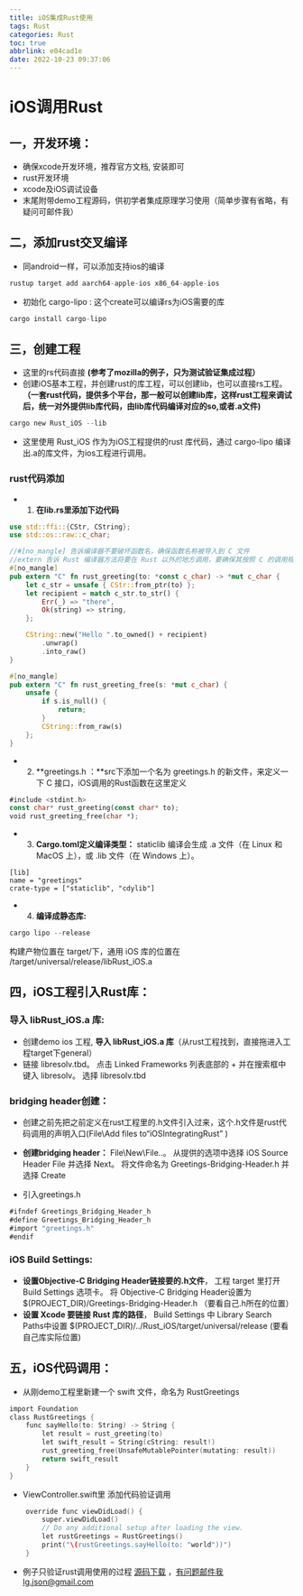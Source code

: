 ```yaml
---
title: iOS集成Rust使用
tags: Rust
categories: Rust
toc: true
abbrlink: e04cad1e
date: 2022-10-23 09:37:06
---
```


# iOS调用Rust

## 一，开发环境：

- 确保xcode开发环境，推荐官方文档, 安装即可
- rust开发环境
-  xcode及iOS调试设备
-  末尾附带demo工程源码，供初学者集成原理学习使用（简单步骤有省略，有疑问可邮件我）

## 二，添加rust交叉编译
- 同android一样，可以添加支持ios的编译

```rust
rustup target add aarch64-apple-ios x86_64-apple-ios

```

- 初始化 cargo-lipo : 这个create可以编译rs为iOS需要的库

```rust
cargo install cargo-lipo
```

## 三，创建工程
- 这里的rs代码直接 **(参考了mozilla的例子，只为测试验证集成过程）**
- 创建iOS基本工程，并创建rust的库工程，可以创建lib，也可以直接rs工程。 **（一套rust代码，提供多个平台，那一般可以创建lib库，这样rust工程来调试后，统一对外提供lib库代码，由lib库代码编译对应的so,或者.a文件)**

```rust
cargo new Rust_iOS --lib
```

- 这里使用 Rust\_iOS 作为为iOS工程提供的rust 库代码，通过 cargo-lipo 编译出.a的库文件，为ios工程进行调用。

### rust代码添加
- 1. **在lib.rs里添加下边代码**

```rust
use std::ffi::{CStr, CString};
use std::os::raw::c_char;

//#[no_mangle] 告诉编译器不要破坏函数名，确保函数名称被导入到 C 文件
//extern 告诉 Rust 编译器方法将要在 Rust 以外的地方调用，要确保其按照 C 的调用规则编译。
#[no_mangle]
pub extern "C" fn rust_greeting(to: *const c_char) -> *mut c_char {
    let c_str = unsafe { CStr::from_ptr(to) };
    let recipient = match c_str.to_str() {
        Err(_) => "there",
        Ok(string) => string,
    };

    CString::new("Hello ".to_owned() + recipient)
        .unwrap()
        .into_raw()
}

#[no_mangle]
pub extern "C" fn rust_greeting_free(s: *mut c_char) {
    unsafe {
        if s.is_null() {
            return;
        }
        CString::from_raw(s)
    };
}

```

- 2. **greetings.h ：**src下添加一个名为 greetings.h 的新文件，来定义一下 C 接口，iOS调用的Rust函数在这里定义

``` rust
#include <stdint.h>
const char* rust_greeting(const char* to);
void rust_greeting_free(char *);

```

- 3. **Cargo.toml定义编译类型：**
    staticlib 编译会生成 .a 文件（在 Linux 和 MacOS 上），或 .lib 文件（在 Windows 上）。

```
[lib]
name = "greetings"
crate-type = ["staticlib", "cdylib"]
```

- 4. **编译成静态库:**

```rust
cargo lipo --release
```
构建产物位置在 target/下，通用 iOS 库的位置在  /target/universal/release/libRust_iOS.a

## 四，iOS工程引入Rust库：

### 导入 libRust_iOS.a 库:
- 创建demo ios 工程, **导入 libRust_iOS.a 库**（从rust工程找到，直接拖进入工程target下general）
- 链接 libresolv.tbd。 点击 Linked Frameworks 列表底部的 + 并在搜索框中键入 libresolv。 选择 libresolv.tbd

###  bridging header创建：
- 创建之前先把之前定义在rust工程里的.h文件引入过来，这个.h文件是rust代码调用的声明入口(File\Add files to“iOSIntegratingRust” )

- **创建bridging header：** File\New\File..。 从提供的选项中选择 iOS Source Header File 并选择 Next。 将文件命名为 Greetings-Bridging-Header.h 并选择 Create

- 引入greetings.h

```rust
#ifndef Greetings_Bridging_Header_h
#define Greetings_Bridging_Header_h
#import "greetings.h"
#endif

```

### iOS Build Settings:
- **设置Objective-C Bridging Header链接要的.h文件**， 工程 target 里打开 Build Settings 选项卡。 将 Objective-C Bridging Header设置为$(PROJECT_DIR)/Greetings-Bridging-Header.h （要看自己.h所在的位置）
- **设置 Xcode 要链接 Rust 库的路径**，  Build Settings 中 Library Search Paths中设置 $(PROJECT_DIR)/../Rust\_iOS/target/universal/release (要看自己库实际位置)


## 五，iOS代码调用：

- 从刚demo工程里新建一个 swift 文件，命名为 RustGreetings

```c
import Foundation
class RustGreetings {
    func sayHello(to: String) -> String {
        let result = rust_greeting(to)
        let swift_result = String(cString: result!)
        rust_greeting_free(UnsafeMutablePointer(mutating: result))
        return swift_result
    }
}

```

- ViewController.swift里 添加代码验证调用

```c
    override func viewDidLoad() {
        super.viewDidLoad()
        // Do any additional setup after loading the view.
        let rustGreetings = RustGreetings()
        print("\(rustGreetings.sayHello(to: "world"))")
    }
```

- 例子只验证rust调用使用的过程 [源码下载](https://github.com/zhulg/iOSUseRust) ，有问题邮件我lg.json@gmail.com